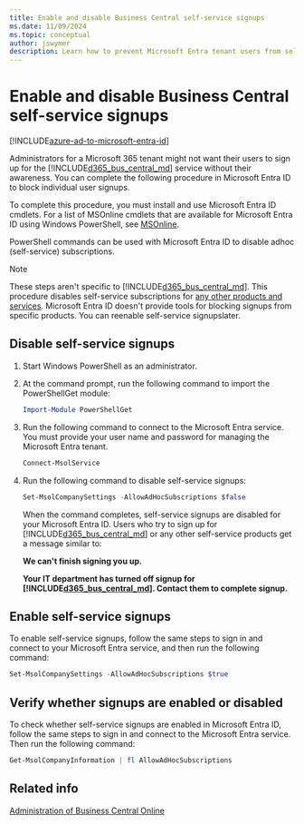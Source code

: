 ```yaml
---
title: Enable and disable Business Central self-service signups
ms.date: 11/09/2024
ms.topic: conceptual
author: jswymer
description: Learn how to prevent Microsoft Entra tenant users from self-service sign ups
---
```


# Enable and disable Business Central self-service signups

[!INCLUDE[azure-ad-to-microsoft-entra-id](~/../shared-content/shared/azure-ad-to-microsoft-entra-id.md)]

Administrators for a Microsoft 365 tenant might not want their users to sign up for the [!INCLUDE[d365_bus_central_md](includes/d365_bus_central_md.md)] service without their awareness. You can complete the following procedure in Microsoft Entra ID to block individual user signups.  

To complete this procedure, you must install and use Microsoft Entra ID cmdlets. For a list of MSOnline cmdlets that are available for Microsoft Entra ID using Windows PowerShell, see [MSOnline](/powershell/module/MSOnline/?view=azureadps-1.0&redirectedfrom=msdn). 

PowerShell commands can be used with Microsoft Entra ID to disable adhoc (self-service) subscriptions. 

> [!NOTE]
> These steps aren't specific to [!INCLUDE[d365_bus_central_md](includes/d365_bus_central_md.md)]. This procedure disables self-service subscriptions for [any other products and services](https://support.office.com/article/using-self-service-sign-up-in-your-organization-4f8712ff-9346-4c6c-bb63-a21ad7a62cbd ). Microsoft Entra ID doesn't provide tools for blocking signups from specific products. You can reenable self-service signupslater.

## Disable self-service signups

1. Start Windows PowerShell as an administrator.
1. At the command prompt, run the following command to import the PowerShellGet module:

    ```PowerShell
    Import-Module PowerShellGet
    ```

1. Run the following command to connect to the Microsoft Entra service. You must provide your user name and password for managing the Microsoft Entra tenant.

    ```PowerShell
    Connect-MsolService
    ```

1. Run the following command to disable self-service signups:

    ```PowerShell  
    Set-MsolCompanySettings -AllowAdHocSubscriptions $false 
    ```

    When the command completes, self-service signups are disabled for your Microsoft Entra ID. Users who try to sign up for [!INCLUDE[d365_bus_central_md](includes/d365_bus_central_md.md)] or any other self-service products get a message similar to:

    **We can't finish signing you up.**

    **Your IT department has turned off signup for [!INCLUDE[d365_bus_central_md](includes/d365_bus_central_md.md)]. Contact them to complete signup.** 


## Enable self-service signups

To enable self-service signups, follow the same steps to sign in and connect to your Microsoft Entra service, and then run the following command:

```PowerShell  
Set-MsolCompanySettings -AllowAdHocSubscriptions $true 
```

## Verify whether signups are enabled or disabled

To check whether self-service signups are enabled in Microsoft Entra ID, follow the same steps to sign in and connect to the Microsoft Entra service. Then run the following command:

```PowerShell
Get-MsolCompanyInformation | fl AllowAdHocSubscriptions
```

## Related info

[Administration of Business Central Online](../administration/tenant-administration.md)
